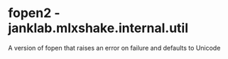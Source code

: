# fopen2 - janklab.mlxshake.internal.util

A version of fopen that raises an error on failure and defaults to Unicode



